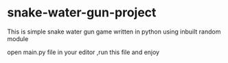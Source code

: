 # snake-water-gun-project

This is simple snake water gun game written in python using inbuilt random module

open main.py file in your editor ,run this file and enjoy 
